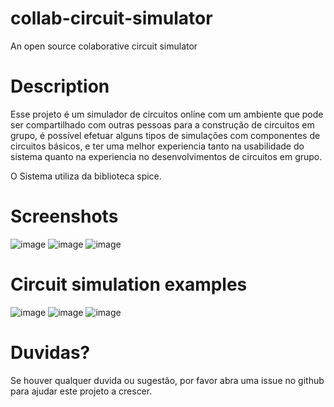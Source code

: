# collab-circuit-simulator
An open source colaborative circuit simulator

# Description

Esse projeto é um simulador de circuitos online com um ambiente que pode ser compartilhado com outras pessoas para a construção de circuitos em grupo, é possível efetuar alguns tipos de simulações com componentes de circuitos básicos, e ter uma melhor experiencia tanto na usabilidade do sistema quanto na experiencia no desenvolvimentos de circuitos em grupo.

O Sistema utiliza da biblioteca spice.


# Screenshots

![image](https://user-images.githubusercontent.com/55005400/169169289-d045c2b7-c830-4b9a-b09e-b94cd641ac14.png)
![image](https://user-images.githubusercontent.com/55005400/169169329-644741f1-afc5-4b10-99f5-e3543c3ad564.png)
![image](https://user-images.githubusercontent.com/55005400/169169359-a456b2ad-ff7f-46bd-93a7-1d8b2510dc10.png)

# Circuit simulation examples
![image](https://user-images.githubusercontent.com/55005400/169169412-d59e7171-8f92-471d-982f-1be7e5150eb5.png)
![image](https://user-images.githubusercontent.com/55005400/169169456-1713a7c7-fe36-4b35-8fbd-0567591ae8f3.png)
![image](https://user-images.githubusercontent.com/55005400/169169522-d34903e9-52db-47d6-88ec-aa39e62859f1.png)

# Duvidas?
Se houver qualquer duvida ou sugestão, por favor abra uma issue no github para ajudar este projeto a crescer.
